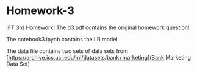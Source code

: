 # Homework-3
IFT 3rd Homework!
The d3.pdf contains the original homework question!

The notebook3.ipynb contains the LR model

The data file contains two sets of data sets from [https://archive.ics.uci.edu/ml/datasets/bank+marketing](Bank Marketing Data Set)
